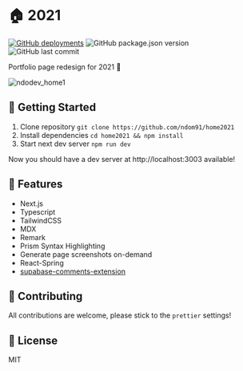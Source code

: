 # 🏠 2021

[![GitHub deployments](https://img.shields.io/github/deployments/ndom91/home2021/Production?label=vercel&logo=vercel&style=flat-square)](https://ndo.dev)
![GitHub package.json version](https://img.shields.io/github/package-json/v/ndom91/home2021?style=flat-square)
![GitHub last commit](https://img.shields.io/github/last-commit/ndom91/home2021?style=flat-square)

Portfolio page redesign for 2021 🎉

![ndodev_home1](https://user-images.githubusercontent.com/7415984/125351477-6d985f00-e360-11eb-83f9-6c5271d77d53.gif)

## 🚀 Getting Started

1. Clone repository `git clone https://github.com/ndom91/home2021`
2. Install dependencies `cd home2021 && npm install`
3. Start next dev server `npm run dev`

Now you should have a dev server at http://localhost:3003 available!

## 🔩 Features

- Next.js
- Typescript
- TailwindCSS
- MDX
- Remark
- Prism Syntax Highlighting
- Generate page screenshots on-demand
- React-Spring
- [supabase-comments-extension](https://github.com/malerba118/supabase-comments-extension)

## 🚧 Contributing

All contributions are welcome, please stick to the `prettier` settings!

## 📖 License

MIT
